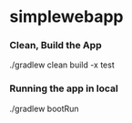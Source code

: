 # simplewebapp


### Clean, Build the App
./gradlew clean build -x test


### Running the app in local
./gradlew bootRun